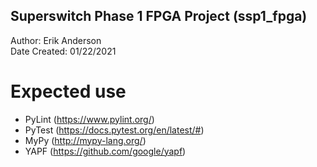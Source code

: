 Superswitch Phase 1 FPGA Project (ssp1_fpga)
-----------------
Author: Erik Anderson  
Date Created: 01/22/2021

# Expected use
- PyLint (https://www.pylint.org/)
- PyTest (https://docs.pytest.org/en/latest/#)
- MyPy (http://mypy-lang.org/)
- YAPF (https://github.com/google/yapf)
